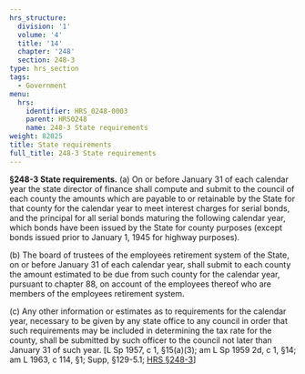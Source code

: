 ```yaml
---
hrs_structure:
  division: '1'
  volume: '4'
  title: '14'
  chapter: '248'
  section: 248-3
type: hrs_section
tags:
  - Government
menu:
  hrs:
    identifier: HRS_0248-0003
    parent: HRS0248
    name: 248-3 State requirements
weight: 82025
title: State requirements
full_title: 248-3 State requirements
---
```

**§248-3 State requirements.** (a) On or before January 31 of each calendar year the state director of finance shall compute and submit to the council of each county the amounts which are payable to or retainable by the State for that county for the calendar year to meet interest charges for serial bonds, and the principal for all serial bonds maturing the following calendar year, which bonds have been issued by the State for county purposes (except bonds issued prior to January 1, 1945 for highway purposes).

(b) The board of trustees of the employees retirement system of the State, on or before January 31 of each calendar year, shall submit to each county the amount estimated to be due from such county for the calendar year, pursuant to chapter 88, on account of the employees thereof who are members of the employees retirement system.

(c) Any other information or estimates as to requirements for the calendar year, necessary to be given by any state office to any council in order that such requirements may be included in determining the tax rate for the county, shall be submitted by such officer to the council not later than January 31 of such year. [L Sp 1957, c 1, §15(a)(3); am L Sp 1959 2d, c 1, §14; am L 1963, c 114, §1; Supp, §129-5.1; [HRS §248-3](/title-14/chapter-248/section-248-3/)]